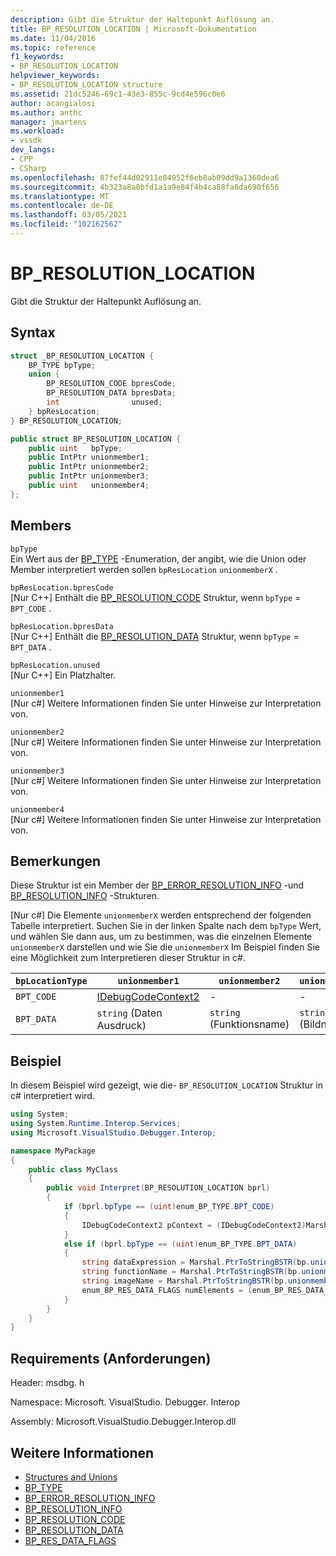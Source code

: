 ```yaml
---
description: Gibt die Struktur der Haltepunkt Auflösung an.
title: BP_RESOLUTION_LOCATION | Microsoft-Dokumentation
ms.date: 11/04/2016
ms.topic: reference
f1_keywords:
- BP_RESOLUTION_LOCATION
helpviewer_keywords:
- BP_RESOLUTION_LOCATION structure
ms.assetid: 21dc5246-69c1-43e3-855c-9cd4e596c0e6
author: acangialosi
ms.author: anthc
manager: jmartens
ms.workload:
- vssdk
dev_langs:
- CPP
- CSharp
ms.openlocfilehash: 87fef44d02911e84952f6eb8ab09dd9a1360dea6
ms.sourcegitcommit: 4b323a8a8bfd1a1a9e84f4b4ca88fa8da690f656
ms.translationtype: MT
ms.contentlocale: de-DE
ms.lasthandoff: 03/05/2021
ms.locfileid: "102162562"
---
```

# <a name="bp_resolution_location"></a>BP_RESOLUTION_LOCATION
Gibt die Struktur der Haltepunkt Auflösung an.

## <a name="syntax"></a>Syntax

```cpp
struct _BP_RESOLUTION_LOCATION {
    BP_TYPE bpType;
    union {
        BP_RESOLUTION_CODE bpresCode;
        BP_RESOLUTION_DATA bpresData;
        int                unused;
    } bpResLocation;
} BP_RESOLUTION_LOCATION;
```

```csharp
public struct BP_RESOLUTION_LOCATION {
    public uint   bpType;
    public IntPtr unionmember1;
    public IntPtr unionmember2;
    public IntPtr unionmember3;
    public uint   unionmember4;
};
```

## <a name="members"></a>Members
`bpType`\
Ein Wert aus der [BP_TYPE](../../../extensibility/debugger/reference/bp-type.md) -Enumeration, der angibt, wie die Union oder Member interpretiert werden sollen `bpResLocation` `unionmemberX` .

`bpResLocation.bpresCode`\
[Nur C++] Enthält die [BP_RESOLUTION_CODE](../../../extensibility/debugger/reference/bp-resolution-code.md) Struktur, wenn `bpType`  =  `BPT_CODE` .

`bpResLocation.bpresData`\
[Nur C++] Enthält die [BP_RESOLUTION_DATA](../../../extensibility/debugger/reference/bp-resolution-data.md) Struktur, wenn `bpType`  =  `BPT_DATA` .

`bpResLocation.unused`\
[Nur C++] Ein Platzhalter.

`unionmember1`\
[Nur c#] Weitere Informationen finden Sie unter Hinweise zur Interpretation von.

`unionmember2`\
[Nur c#] Weitere Informationen finden Sie unter Hinweise zur Interpretation von.

`unionmember3`\
[Nur c#] Weitere Informationen finden Sie unter Hinweise zur Interpretation von.

`unionmember4`\
[Nur c#] Weitere Informationen finden Sie unter Hinweise zur Interpretation von.

## <a name="remarks"></a>Bemerkungen
Diese Struktur ist ein Member der [BP_ERROR_RESOLUTION_INFO](../../../extensibility/debugger/reference/bp-error-resolution-info.md) -und [BP_RESOLUTION_INFO](../../../extensibility/debugger/reference/bp-resolution-info.md) -Strukturen.

 [Nur c#] Die Elemente `unionmemberX` werden entsprechend der folgenden Tabelle interpretiert. Suchen Sie in der linken Spalte nach dem `bpType` Wert, und wählen Sie dann aus, um zu bestimmen, was die einzelnen Elemente `unionmemberX` darstellen und wie Sie die `unionmemberX` Im Beispiel finden Sie eine Möglichkeit zum Interpretieren dieser Struktur in c#.

|`bpLocationType`|`unionmember1`|`unionmember2`|`unionmember3`|`unionmember4`|
|----------------------|--------------------|--------------------|--------------------|--------------------|
|`BPT_CODE`|[IDebugCodeContext2](../../../extensibility/debugger/reference/idebugcodecontext2.md)|-|-|-|
|`BPT_DATA`|`string` (Daten Ausdruck)|`string` (Funktionsname)|`string` (Bildname)|`enum_BP_RES_DATA_FLAGS`|

## <a name="example"></a>Beispiel
In diesem Beispiel wird gezeigt, wie die- `BP_RESOLUTION_LOCATION` Struktur in c# interpretiert wird.

```csharp
using System;
using System.Runtime.Interop.Services;
using Microsoft.VisualStudio.Debugger.Interop;

namespace MyPackage
{
    public class MyClass
    {
        public void Interpret(BP_RESOLUTION_LOCATION bprl)
        {
            if (bprl.bpType == (uint)enum_BP_TYPE.BPT_CODE)
            {
                IDebugCodeContext2 pContext = (IDebugCodeContext2)Marshal.GetObjectForIUnknown(bp.unionmember1);
            }
            else if (bprl.bpType == (uint)enum_BP_TYPE.BPT_DATA)
            {
                string dataExpression = Marshal.PtrToStringBSTR(bp.unionmember3);
                string functionName = Marshal.PtrToStringBSTR(bp.unionmember2);
                string imageName = Marshal.PtrToStringBSTR(bp.unionmember3);
                enum_BP_RES_DATA_FLAGS numElements = (enum_BP_RES_DATA_FLAGS)bp.unionmember4;
            }
        }
    }
}
```

## <a name="requirements"></a>Requirements (Anforderungen)
Header: msdbg. h

Namespace: Microsoft. VisualStudio. Debugger. Interop

Assembly: Microsoft.VisualStudio.Debugger.Interop.dll

## <a name="see-also"></a>Weitere Informationen
- [Structures and Unions](../../../extensibility/debugger/reference/structures-and-unions.md)
- [BP_TYPE](../../../extensibility/debugger/reference/bp-type.md)
- [BP_ERROR_RESOLUTION_INFO](../../../extensibility/debugger/reference/bp-error-resolution-info.md)
- [BP_RESOLUTION_INFO](../../../extensibility/debugger/reference/bp-resolution-info.md)
- [BP_RESOLUTION_CODE](../../../extensibility/debugger/reference/bp-resolution-code.md)
- [BP_RESOLUTION_DATA](../../../extensibility/debugger/reference/bp-resolution-data.md)
- [BP_RES_DATA_FLAGS](../../../extensibility/debugger/reference/bp-res-data-flags.md)
